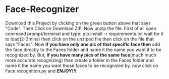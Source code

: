 # Face-Recognizer
Download this Project by clicking on the green button above that says "Code". Then Click on Download ZIP. Now unzip the file.
First of all open command prompt/terminal and type: pip install -r requirements.txt
wait for it to load(2-3mins) then click on the unziped file then click on the file that says "Faces". Now **if you have only one pic of that specific face then** add the face directly to the Faces folder and name it the name you want it to be recognized by. But, **if you have many pics of the same face**(much much more accurate recognizing) then create a folder in the Faces folder and name it the name you want those faces to be recognized by.
now click on Face recognition.py and ***ENJOY!!!***
